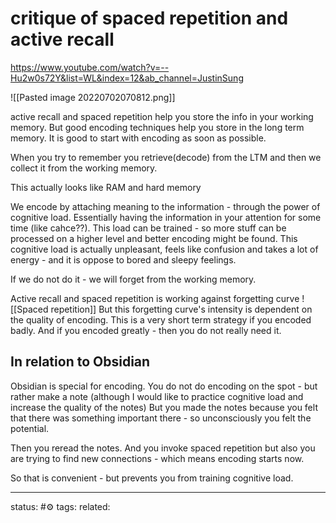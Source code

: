# critique of spaced repetition and active recall 
https://www.youtube.com/watch?v=--Hu2w0s72Y&list=WL&index=12&ab_channel=JustinSung

![[Pasted image 20220702070812.png]]

active recall and spaced repetition help you store the info in your working memory. But good encoding techniques help you store in the long term memory.
It is good to start with encoding as soon as possible.

When you try to remember you retrieve(decode) from the LTM and then we collect it from the working memory.

This actually looks like RAM and hard memory

We encode by attaching meaning to the information - through the power of cognitive load. Essentially having the information in your attention for some time (like cahce??). This load can be trained - so more stuff can be processed on a higher level and better encoding might be found. This cognitive load is actually unpleasant, feels like confusion and takes a lot of energy -  and it is oppose to bored and sleepy feelings.

If we do not do it - we will forget from the working memory.

Active recall and spaced repetition is working against forgetting curve ![[Spaced repetition]] 
But this forgetting curve's intensity is dependent on the quality of encoding. 
This is a very short term strategy if you encoded badly.
And if you encoded greatly - then you do not really need it.

## In relation to Obsidian
Obsidian is special for encoding.
You do not do encoding on the spot - but rather make a note (although I would like to practice cognitive load and increase the quality of the notes)
But you made the notes because you felt that there was something important there - so unconsciously you felt the potential.

Then you reread the notes. And you invoke spaced repetition but also you are trying to find new connections - which means encoding starts now.

So that is convenient - but prevents you from training cognitive load.


---
status: #⚙️ 
tags: 
related: 
